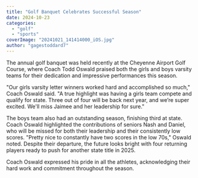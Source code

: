 ```yaml
---
title: "Golf Banquet Celebrates Successful Season"
date: 2024-10-23
categories: 
  - "golf"
  - "sports"
coverImage: "20241021_141414000_iOS.jpg"
author: "gagestoddard7"
---
```


The annual golf banquet was held recently at the Cheyenne Airport Golf Course, where Coach Todd Oswald praised both the girls and boys varsity teams for their dedication and impressive performances this season.

"Our girls varsity letter winners worked hard and accomplished so much," Coach Oswald said. "A true highlight was having a girls team compete and qualify for state. Three out of four will be back next year, and we’re super excited. We'll miss Jaimee and her leadership for sure."

The boys team also had an outstanding season, finishing third at state. Coach Oswald highlighted the contributions of seniors Nash and Daniel, who will be missed for both their leadership and their consistently low scores. "Pretty nice to constantly have two scores in the low 70s," Oswald noted. Despite their departure, the future looks bright with four returning players ready to push for another state title in 2025.

Coach Oswald expressed his pride in all the athletes, acknowledging their hard work and commitment throughout the season.

